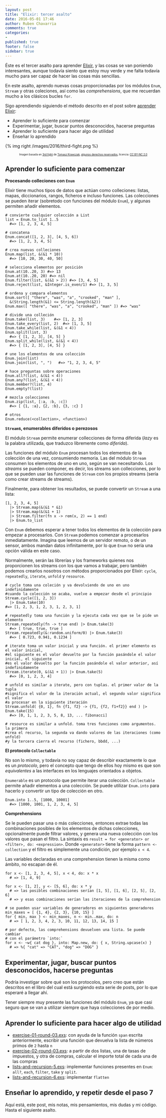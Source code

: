 ```yaml
---
layout: post
title: "Elixir: tercer asalto"
date: 2016-05-01 17:46
author: Ruben Chavarria
comments: true
categories: 
- 
published: true
footer: false
sidebar: true
---
```


Éste es el tercer asalto para aprender [Elixir], y las cosas se van poniendo
interesantes, aunque todavía siento que estoy muy verde y me falta todavía
mucho para ser capaz de hacer las cosas más sencillas.

En este asalto, aprendo nuevas cosas proporcionadas por los módulos `Enum`,
`Stream` y otras coleciones, así como las *comprehensions*, que me recuerdan
mucho a los clásicos bucles `for`.

Sigo aprendiendo siguiendo el método descrito en el post sobre [aprender Elixir]:

- Aprender lo suficiente para comenzar
- Experimentar, jugar, buscar puntos desconocidos, hacerse preguntas
- Aprender lo suficiente para hacer algo de utilidad
- Enseñar lo aprendido

{% img right /images/2016/third-fight.png %}

<div style="text-align: center">
  <span style="font-size: 60%">
Imagen basada en <a href="https://flic.kr/p/c9bWJA">3rd fight</a> de <a href="https://www.flickr.com/photos/takfoto/">Tomasz Krawczak</a>, <a href="https://creativecommons.org/licenses/by-nc/2.0/">algunos derechos reservados</a>, licencia: <a href="https://creativecommons.org/licenses/by-nc/2.0/legalcode">CC BY-NC 2.0</a>
  </span>
</div>

<!-- more -->

## Aprender lo suficiente para comenzar

**Procesando colleciones con `Enum`**

Elixir tiene muchos tipos de datos que actúan como colleciones: listas, mapas,
diccionarios, rangos, ficheros e incluso funciones. Las colecciones se pueden
iterar (sobretodo con funciones del módulo `Enum`), y algunas permiten añadir
elementos.

```
# convierte cualquier colección a List
list = Enum.to_list 1..5
  #=> [1, 2, 3, 4, 5]

# concatena
Enum.concat([1, 2, 3], [4, 5, 6])
  #=> [1, 2, 3, 4, 5]

# crea nuevas colleciones
Enum.map(list, &(&1 * 10))
  #=> [10, 20, 30, 40, 50]

# selecciona elementos por posición
Enum.at(10..20, 3) #=> 13
Enum.at(10..20, 20) #=> nil
Enum.filter(list, &(&1 > 2)) #=> [3, 4, 5]
Enum.reject(list, &Integer.is_even/1) #=> [1, 3, 5]

# ordena y compara elementos
Enum.sort([ "there", "was", "a", "crooked", "man" ], 
  &(String.length(&1) <= String.length(&2))
Enum.max([ "there", "was", "a", "crooked", "man" ]) #=> "was"

# divide una colleción
Enum.take(list, 3)    #=> [1, 2, 3]
Enum.take_every(list, 2)  #=> [1, 3, 5]
Enum.take_while(list, &(&1 < 4))
Enum.split(list, 3)
  #=> { [1, 2, 3], [4, 5] }
Enum.split_while(list, &(&1 < 4))
  #=> { [1, 2, 3], [4, 5] }

# une los elementos de una colección
Enum.join(list)
Enum.join(list, ", ")   #=> "1, 2, 3, 4, 5"

# hace preguntas sobre operaciones
Enum.all?(list, &(&1 < 4))
Enum.any?(list, &(&1 < 4))
Enum.member?(list, 4)
Enum.empty?(list)

# mezcla colecciones
Enum.zip(list, [:a, :b, :c])
  #=> [ {1, :a}, {2, :b}, {3, :c} ]

# otros
Enum.reduce(<collection>, <function>)
```

**`Stream`s, enumerables diferidos o perezosos**

El módulo `Stream` permite enumerar collecciones de forma diferida (*lazy* es
la palabra utilizada, que traduzco libremente como *diferida*).

Las funciones del módulo `Enum` procesan todos los elementos de la colección de
una vez, consumiendo memoria. Las del módulo `Stream` consumen los elementos de
uno en uno, según se van necesitando. Los *streams* se pueden componer, es
decir, los streams son collecciones, por lo que se pueden usar las funciones de
`Stream` con los propios streams (sería como crear streams de streams).

Finalmente, para obtener los resultados, se puede convertir un `Stream` a una
lista:

```
[1, 2, 3, 4, 5]
  |> Stream.map(&(&1 * &1)
  |> Stream.map(&(&1 + 1)
  |> Stream.filter(fn x -> rem(x, 2) == 1 end)
  |> Enum.to_list
```

Con `Enum` debemos esperar a tener todos los elementos de la colección para
empezar a procesarlos. Con `Stream` podemos comenzar a procesarlos
inmediatamente. Imagina que leemos de un servidor remoto, o de un sensor, ambos
mandan datos infinitamente, por lo que `Enum` no sería una opción válida en
este caso.

Normalmente, serán las librerías y los frameworks quienes nos proporcionen los
streams con los que vamos a trabajar, pero también podemos crearlos nosotros
con métodos proporcionados por Elixir: `cycle`, `repeatedly`, `iterate`,
`unfold` y `resource`.

```
# cycle toma una coleción y va devolviendo de uno en uno indefinidamente
#cuando la colección se acaba, vuelve a empezar desde el principio
Stream.cycle([1, 2, 3])
  |> Enum.take(10)
#=> [1, 2, 3, 1, 2, 3, 1, 2, 3, 1]

# repeatedly toma una función y la ejecuta cada vez que se le pide un elemento
Stream.repeatedly(fn -> true end) |> Enum.take(3)
  #=> [ true, true, true ]
Stream.repeatedly(&:random.uniform/0) |> Enum.take(3)
  #=> [ 0.723, 0.941, 0.1234 ]

# iterate toma un valor inicial y una función. el primer elemento es el valor inicial,
#el siguiente es el valor devuelto por la función pasándole el valor inicial, el siguiente
#es el valor devuelto por la función pasándole el valor anterior, así indefinidamente
Stream.iterate(0, &(&1 + 1)) |> Enum.take(5)
  #=> [0, 1, 2, 3, 4]

# unfold es similar a iterate, pero con tuplas. el primer valor de la tupla
#significa el valor de la iteración actual, el segundo valor significa el valor
#a procesar en la siguiente iteración
Stream.unfold( {0, 1}, fn {f1, f2} -> {f1, {f2, f1+f2}} end ) |> Enum.take(15)
  #=> [0, 1, 1, 2, 3, 5, 8, 13, ... fibonacci]

# resource es similar a unfold. toma tres funciones como argumentos. la primera
#crea el recurso, la segunda va dando valores de las iteraciones (como unfold)
#y la tercera cierra el recurso (fichero, bbdd, ...)
```

**El protocolo `Collectable`**

No son lo mismo, y todavía no soy capaz de describir exactamente lo que es un
*protocolo*, pero el concepto que tengo de ellos hoy mismo es que son
*equivalentes* a las interfaces en los lenguajes orientados a objetos.

`Enumerable` es un protocolo que permite iterar una colección. `Collectable`
permite añadir elementos a una colección. Se puede utilizar `Enum.into` para
hacerlo y convertir un tipo de colección en otro.

```
Enum.into 1..5, [1000, 10001]
  #=> [1000, 1001, 1, 2, 3, 4, 5]
```

**Comprehensions**

Se le pueden pasar una o más colecciones, entonces extrae todas las
combinaciones posibles de los elementos de dichas colecciones, opcionalmente
puede filtrar valores, y genera una nueva colección con los valores que pasan
el filtro. La sintaxis es `result = for <generator> or <filter>, do:
<expression>`. Donde `<generator>` tiene la forma `pattern <- collection` y el
filtro es simplemente una condición, por ejemplo `x < 4`.

Las variables declaradas en una comprehension tienen la misma como ámbito, no
escapan de él.

```
for x <- [1, 2, 3, 4, 5], x < 4, do: x * x
  # => [1, 4, 9]

for x <- [1, 2], y <- [5, 6], do: x * y
  # => las posibles combinaciones serían [1, 5], [1, 6], [2, 5], [2, 6]
  # => y esas combinaciones serían las iteraciones de la comprehension

# se pueden usar variables de generadores en siguientes generadores
min_maxes = [ {1, 4}, {2, 3}, {10, 15} ]
for { min, max } <- min_maxes, n <- min..max, do: n
  # => [ 1, 2, 3, 4, 2, 3, 10, 11, 12, 13, 14, 15 ]

# por defecto, las comprehensions devuelven una lista. Se puede cambiar
# con el parámetro `into:`
for x <- ~w{ cat dog }, into: Map.new, do: { x, String.upcase(x) }
  # => %{ "cat" => "CAT", "dog" => "DOG" }
```

## Experimentar, jugar, buscar puntos desconocidos, hacerse preguntas

Podría investigar sobre qué son los protocolos, pero creo que están descritos
en el libro del cual está surgiendo esta serie de posts, por lo que esperaré a
llegar ahí.

Tener siempre muy presente las funciones del módulo `Enum`, ya que casi seguro
que se van a utilizar siempre que haya colecciones de por medio.

## Aprender lo suficiente para hacer algo de utilidad

- [exercise-01-round-03.exs]: con ayuda de la función `span` escrita anteriormente, escribir una función que devuelva la lista de números primos de `2` hasta `n`
- [exercise-02-round-03.exs]: a partir de dos listas, una de tasas de impuestos, y otra de compras, calcular el importe total de cada una de las compras
- [lists-and-recursion-5.exs]: implementar funciones presentes en `Enum`: `all?`, `each`, `filter`, `take` y `split`.
- [lists-and-recursion-6.exs]: implementar `flatten`

## Enseñar lo aprendido, y repetir desde el paso 7

Aquí está, este post, mis notas, mis pensamientos, mis dudas y mi código. Hasta el siguiente asalto.

[Elixir]: http://elixir-lang.org/
[aprender Elixir]: /blog/2016/01/17/aprendiendo-elixir/
[exercise-01-round-03.exs]: https://github.com/rchavarria/learning-elixir/blob/master/code/round-03/exercise-01-round-03.exs
[exercise-02-round-03.exs]: https://github.com/rchavarria/learning-elixir/blob/master/code/round-03/exercise-02-round-03.exs
[lists-and-recursion-5.exs]: https://github.com/rchavarria/learning-elixir/blob/master/code/round-03/lists-and-recursion-5.exs
[lists-and-recursion-6.exs]: https://github.com/rchavarria/learning-elixir/blob/master/code/round-03/lists-and-recursion-6.exs

